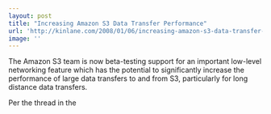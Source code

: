 ```yaml
---
layout: post
title: "Increasing Amazon S3 Data Transfer Performance"
url: 'http://kinlane.com/2008/01/06/increasing-amazon-s3-data-transfer-performance/'
image: ''
---
```


The Amazon S3 team is now beta-testing support for an important low-level networking feature which has the potential to significantly increase the performance of large data transfers to and from S3, particularly for long distance data transfers.

Per the thread in the
